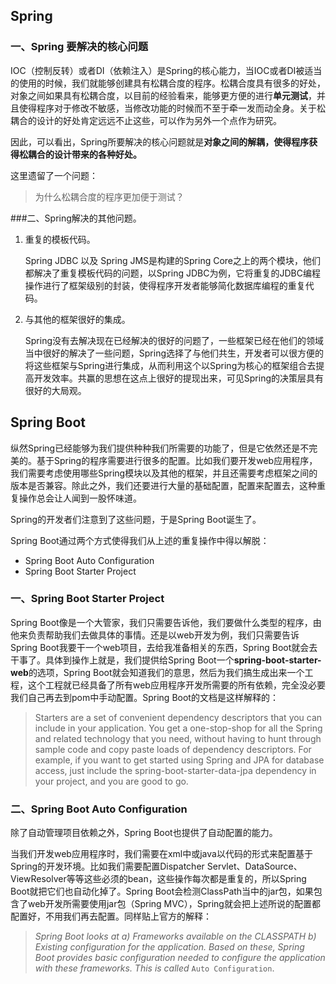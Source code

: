 ## Spring

### 一、Spring 要解决的核心问题

IOC（控制反转）或者DI（依赖注入）是Spring的核心能力，当IOC或者DI被适当的使用的时候，我们就能够创建具有松耦合度的程序。松耦合度具有很多的好处，对象之间如果具有松耦合度，以目前的经验看来，能够更方便的进行**单元测试**，并且使得程序对于修改不敏感，当修改功能的时候而不至于牵一发而动全身。关于松耦合的设计的好处肯定远远不止这些，可以作为另外一个点作为研究。

因此，可以看出，Spring所要解决的核心问题就是**对象之间的解耦，使得程序获得松耦合的设计带来的各种好处。**

这里遗留了一个问题：

> 为什么松耦合度的程序更加便于测试？



###二、Spring解决的其他问题。

1. 重复的模板代码。

   Spring JDBC 以及 Spring JMS是构建的Spring Core之上的两个模块，他们都解决了重复模板代码的问题，以Spring JDBC为例，它将重复的JDBC编程操作进行了框架级别的封装，使得程序开发者能够简化数据库编程的重复代码。

2. 与其他的框架很好的集成。

   Spring没有去解决现在已经解决的很好的问题了，一些框架已经在他们的领域当中很好的解决了一些问题，Spring选择了与他们共生，开发者可以很方便的将这些框架与Spring进行集成，从而利用这个以Spring为核心的框架组合去提高开发效率。共赢的思想在这点上很好的提现出来，可见Spring的决策层具有很好的大局观。



## Spring Boot

纵然Spring已经能够为我们提供种种我们所需要的功能了，但是它依然还是不完美的。基于Spring的程序需要进行很多的配置。比如我们要开发web应用程序，我们需要考虑使用哪些Spring模块以及其他的框架，并且还需要考虑框架之间的版本是否兼容。除此之外，我们还要进行大量的基础配置，配置来配置去，这种重复操作总会让人闻到一股怀味道。

Spring的开发者们注意到了这些问题，于是Spring Boot诞生了。

Spring Boot通过两个方式使得我们从上述的重复操作中得以解脱：

* Spring Boot Auto Configuration
* Spring Boot Starter Project



### 一、Spring Boot Starter Project

Spring Boot像是一个大管家，我们只需要告诉他，我们要做什么类型的程序，由他来负责帮助我们去做具体的事情。还是以web开发为例，我们只需要告诉Spring Boot我要干一个web项目，去给我准备相关的东西，Spring Boot就会去干事了。具体到操作上就是，我们提供给Spring Boot一个**spring-boot-starter-web**的选项，Spring Boot就会知道我们的意思，然后为我们搞生成出来一个工程，这个工程就已经具备了所有web应用程序开发所需要的所有依赖，完全没必要我们自己再去到pom中手动配置。Spring Boot的文档是这样解释的：

> Starters are a set of convenient dependency descriptors that you can include in your application. You get a one-stop-shop for all the Spring and related technology that you need, without having to hunt through sample code and copy paste loads of dependency descriptors. For example, if you want to get started using Spring and JPA for database access, just include the spring-boot-starter-data-jpa dependency in your project, and you are good to go.



### 二、Spring Boot Auto Configuration

除了自动管理项目依赖之外，Spring Boot也提供了自动配置的能力。

当我们开发web应用程序时，我们需要在xml中或java以代码的形式来配置基于Spring的开发环境。比如我们需要配置Dispatcher Servlet、DataSource、ViewResolver等等这些必须的bean，这些操作每次都是重复的，所以Spring Boot就把它们也自动化掉了。Spring Boot会检测ClassPath当中的jar包，如果包含了web开发所需要使用jar包（Spring MVC），Spring就会把上述所说的配置都配置好，不用我们再去配置。同样贴上官方的解释：

> *Spring Boot looks at a) Frameworks available on the CLASSPATH b) Existing configuration for the application. Based on these, Spring Boot provides basic configuration needed to configure the application with these frameworks. This is called* `Auto Configuration`.




